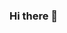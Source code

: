### Hi there 👋

<!--
**rlawhddlf0623/rlawhddlf0623** is a ✨ _special_ ✨ repository because its `README.md` (this file) appears on your GitHub profile.





![HTML5](https://img.shields.io/static/v1?label=<LABEL>&message=<MESSAGE>&color=<COLOR>)

